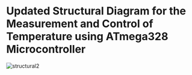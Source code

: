 # Updated Structural Diagram for the Measurement and Control of Temperature using ATmega328 Microcontroller

![structural2](https://user-images.githubusercontent.com/101514904/164957782-becaf8b2-d673-4bad-88a7-0e67a6dd5d6c.png)
